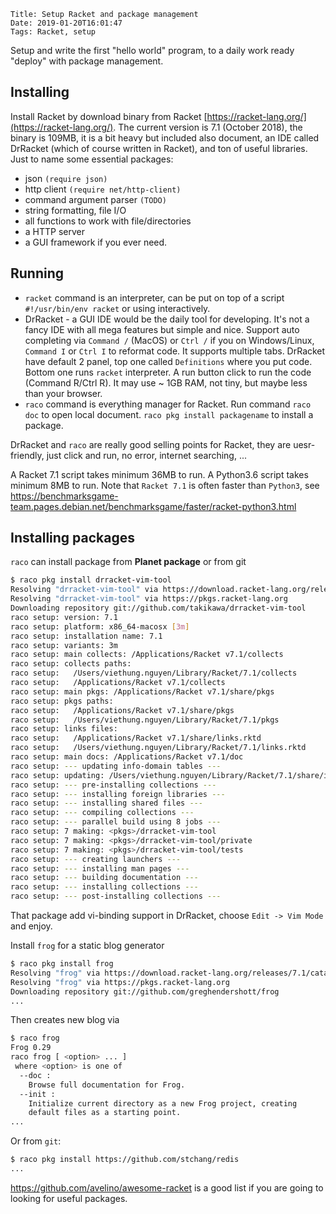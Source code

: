    Title: Setup Racket and package management
    Date: 2019-01-20T16:01:47
    Tags: Racket, setup

Setup and write the first "hello world" program, to a daily work ready "deploy" with package management.

<!-- more -->

## Installing
Install Racket by download binary from Racket [https://racket-lang.org/](https://racket-lang.org/).
The current version is 7.1 (October 2018), the binary is 109MB, it is a bit
heavy but included also document, an IDE called DrRacket (which of course written
in Racket), and ton of useful libraries. Just to name some essential packages:

- json  `(require json)`
- http client `(require net/http-client)`
- command argument parser `(TODO)`
- string formatting, file I/O
- all functions to work with file/directories
- a HTTP server
- a GUI framework if you ever need.

## Running
- `racket` command is an interpreter, can be put on top of a script
`#!/usr/bin/env racket` or using interactively.
- DrRacket - a GUI IDE would be the daily tool for developing. It's not a fancy
IDE with all mega features but simple and nice. Support auto completing via
`Command /` (MacOS) or `Ctrl /` if you on Windows/Linux, `Command I` or `Ctrl
I` to reformat code. It supports multiple
tabs. DrRacket have default 2 panel, top one called `Definitions` where you put
code. Bottom one runs `racket` interpreter. A run button click to run the
code (Command R/Ctrl R). It may use ~ 1GB RAM, not tiny, but maybe less than
your browser.
- `raco` command is everything manager for Racket. Run command `raco doc` to
open local document. `raco pkg install packagename` to install a package.

DrRacket and `raco` are really good selling points for Racket, they are
uesr-friendly, just click and run, no error, internet searching, ...

A Racket 7.1 script takes minimum 36MB to run. A Python3.6 script takes minimum
8MB to run. Note that `Racket 7.1` is often faster than `Python3`, see
<https://benchmarksgame-team.pages.debian.net/benchmarksgame/faster/racket-python3.html>

## Installing packages

`raco` can install package from **Planet package** or from git

```sh
$ raco pkg install drracket-vim-tool
Resolving "drracket-vim-tool" via https://download.racket-lang.org/releases/7.1/catalog/
Resolving "drracket-vim-tool" via https://pkgs.racket-lang.org
Downloading repository git://github.com/takikawa/drracket-vim-tool
raco setup: version: 7.1
raco setup: platform: x86_64-macosx [3m]
raco setup: installation name: 7.1
raco setup: variants: 3m
raco setup: main collects: /Applications/Racket v7.1/collects
raco setup: collects paths:
raco setup:   /Users/viethung.nguyen/Library/Racket/7.1/collects
raco setup:   /Applications/Racket v7.1/collects
raco setup: main pkgs: /Applications/Racket v7.1/share/pkgs
raco setup: pkgs paths:
raco setup:   /Applications/Racket v7.1/share/pkgs
raco setup:   /Users/viethung.nguyen/Library/Racket/7.1/pkgs
raco setup: links files:
raco setup:   /Applications/Racket v7.1/share/links.rktd
raco setup:   /Users/viethung.nguyen/Library/Racket/7.1/links.rktd
raco setup: main docs: /Applications/Racket v7.1/doc
raco setup: --- updating info-domain tables ---
raco setup: updating: /Users/viethung.nguyen/Library/Racket/7.1/share/info-cache.rktd
raco setup: --- pre-installing collections ---
raco setup: --- installing foreign libraries ---
raco setup: --- installing shared files ---
raco setup: --- compiling collections ---
raco setup: --- parallel build using 8 jobs ---
raco setup: 7 making: <pkgs>/drracket-vim-tool
raco setup: 7 making: <pkgs>/drracket-vim-tool/private
raco setup: 7 making: <pkgs>/drracket-vim-tool/tests
raco setup: --- creating launchers ---
raco setup: --- installing man pages ---
raco setup: --- building documentation ---
raco setup: --- installing collections ---
raco setup: --- post-installing collections ---
```

That package add vi-binding support in DrRacket, choose `Edit -> Vim Mode`
and enjoy.

Install `frog` for a static blog generator

```sh
$ raco pkg install frog
Resolving "frog" via https://download.racket-lang.org/releases/7.1/catalog/
Resolving "frog" via https://pkgs.racket-lang.org
Downloading repository git://github.com/greghendershott/frog
...
```

Then creates new blog via

```sh
$ raco frog
Frog 0.29
raco frog [ <option> ... ]
 where <option> is one of
  --doc :
    Browse full documentation for Frog.
  --init :
    Initialize current directory as a new Frog project, creating
    default files as a starting point.
...
```

Or from `git`:

```sh
$ raco pkg install https://github.com/stchang/redis
...
```

<https://github.com/avelino/awesome-racket> is a good list if you are going
to looking for useful packages.
